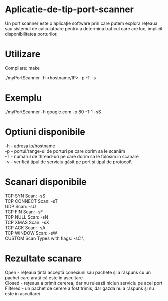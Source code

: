 # Aplicatie-de-tip-port-scanner

Un port scanner este o aplicație software prin care putem explora rețeaua sau sistemul de calculatoare pentru a determina traficul care are loc, implicit disponibilitatea porturilor.

# Utilizare
Compilare: make

./myPortScanner   -h   <hostname/IP>  -p  <range porturi>  -T  <nr threaduri>  -s<scan type>
# Exemplu
./myPortScanner   -h   google.com  -p  80  -T  1  -sS

# Optiuni disponibile
-h   -  adresa ip/hostname\
-p   -  portul/range-ul de porturi pe care dorim sa le scanăm\
-T   -  numărul de thread-uri pe care dorim sa le folosim in scanare\
-v   -  verifică tipul de serviciu găsit pe port și tipul de protocol\

# Scanari disponibile
  TCP SYN Scan: -sS\
  TCP CONNECT Scan: -sT\
  UDP Scan: -sU\
  TCP FIN Scan: -sF\
  TCP NULL Scan: -sN\
  TCP XMAS Scan: -sX\
  TCP ACK Scan: -sA\
  TCP WINDOW Scan: -sW\
  CUSTOM Scan Types with flags: -sC <SYNACKURGFINPSHRST>\
  
  # Rezultate scanare
Open 	- rețeaua țintă acceptă conexiuni sau pachete și a răspuns cu un pachet care arată că este în ascultare\
Closed 	- rețeaua a primit cererea, dar nu rulează niciun serviciu pe acel port\
Filtered 	- un pachet de cerere a fost trimis, dar gazda nu a răspuns și nu este în ascultare\
